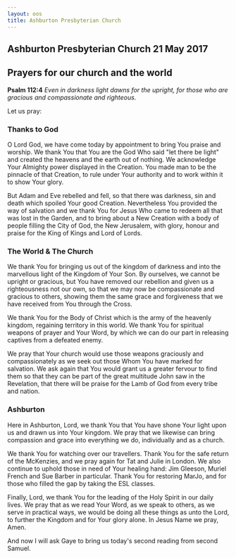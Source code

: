 ```yaml
---
layout: oos
title: Ashburton Presbyterian Church
---
```

## Ashburton Presbyterian Church  21 May 2017 

## Prayers for our church and the world

__Psalm 112:4__ _Even in darkness light dawns for the upright, for those who are gracious and compassionate and righteous._

Let us pray:

### Thanks to God
O Lord God, we have come today by appointment to bring You praise and worship. We thank You that You are the God Who said "let there be light" and created the heavens and the earth out of nothing. We acknowledge Your Almighty power displayed in the Creation. You made man to be the pinnacle of that Creation, to rule under Your authority and to work within it to show Your glory.

But Adam and Eve rebelled and fell, so that there was darkness, sin and death which spoiled Your good Creation. Nevertheless You provided the way of salvation and we thank You for Jesus Who came to redeem all that was lost in the Garden, and to bring about a New Creation with a body of people filling the City of God, the New Jerusalem, with glory, honour and praise for the King of Kings and Lord of Lords.

### The World & The Church
We thank You for bringing us out of the kingdom of darkness and into the marvellous light of the Kingdom of Your Son. By ourselves, we cannot be upright or gracious, but You have removed our rebellion and given us a righteousness not our own, so that we may now be compassionate and gracious to others, showing them the same grace and forgiveness that we have received from You through the Cross. 

We thank You for the Body of Christ which is the army of the heavenly kingdom, regaining territory in this world. We thank You for spiritual weapons of prayer and Your Word, by which we can do our part in releasing captives from a defeated enemy. 

We pray that Your church would use those weapons graciously and compassionately as we seek out those Whom You have marked for salvation. We ask again that You would grant us a greater fervour to find them so that they can be part of the great multitude John saw in the Revelation, that there will be praise for the Lamb of God from every tribe and nation. 

### Ashburton
Here in Ashburton, Lord, we thank You that You have shone Your light upon us and drawn us into Your kingdom. We pray that we likewise can bring compassion and grace into everything we do, individually and as a church.

We thank You for watching over our travellers. Thank You for the safe return of the McKenzies, and we pray again for Tat and Julie in London. We also continue to uphold those in need of Your healing hand: Jim Gleeson, Muriel French and Sue Barber in particular. Thank You for restoring MarJo, and for those who filled the gap by taking the ESL classes.

<p>
<p>
Finally, Lord, we thank You for the leading of the Holy Spirit in our daily lives. We pray that as we read Your Word, as we speak to others, as we serve in practical ways, we would be doing all these things as unto the Lord, to further the Kingdom and for Your glory alone. In Jesus Name we pray, Amen.

And now I will ask Gaye to bring us today's second reading from second Samuel.



